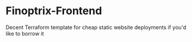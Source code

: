 # Finoptrix-Frontend
Decent Terraform template for cheap static website deployments if you'd like to borrow it